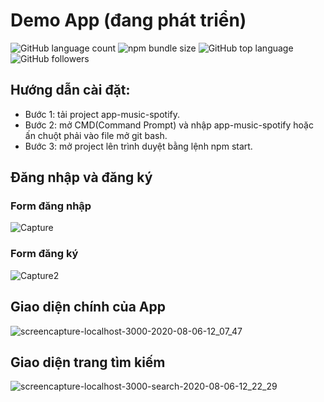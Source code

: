 # Demo App (đang phát triển)
![GitHub language count](https://img.shields.io/github/languages/count/Caotrungthanh/app-music-spotify?color=%23e84118&label=language&logo=language)
![npm bundle size](https://img.shields.io/bundlephobia/min/npm?color=%2344bd32&label=npm)
![GitHub top language](https://img.shields.io/github/languages/top/Caotrungthanh/app-music-spotify)
![GitHub followers](https://img.shields.io/github/followers/Caotrungthanh)
## Hướng dẫn cài đặt:
 * Bước 1: tải project app-music-spotify.
 * Bước 2: mở CMD(Command Prompt) và nhập app-music-spotify hoặc ấn chuột phải vào file mở git bash.
 * Bước 3: mở project lên trình duyệt bằng lệnh npm start.
## Đăng nhập và đăng ký
### Form đăng nhập
![Capture](https://user-images.githubusercontent.com/37401313/89492335-940e5b80-d7db-11ea-89d8-4af07bc9e2ac.JPG)
### Form đăng ký
![Capture2](https://user-images.githubusercontent.com/37401313/89492472-d59f0680-d7db-11ea-9356-e57dedd36021.JPG)
## Giao diện chính của App 
![screencapture-localhost-3000-2020-08-06-12_07_47](https://user-images.githubusercontent.com/37401313/89493114-88239900-d7dd-11ea-89eb-93207f993e15.png)
## Giao diện trang tìm kiếm
![screencapture-localhost-3000-search-2020-08-06-12_22_29](https://user-images.githubusercontent.com/37401313/89494244-f36e6a80-d7df-11ea-8ce5-36f32c8ac297.png)
